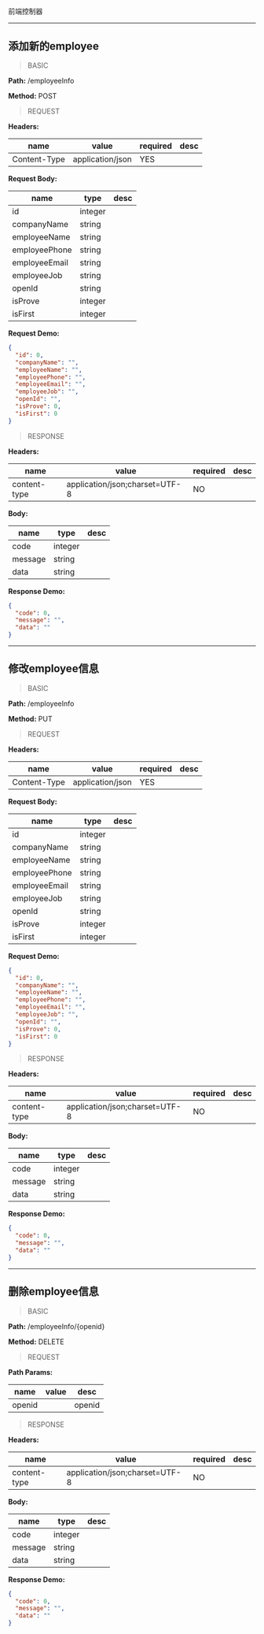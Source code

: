 # <p>

<p>
 前端控制器
</p>


---
## 添加新的employee

> BASIC

**Path:** /employeeInfo

**Method:** POST

> REQUEST

**Headers:**

| name | value | required | desc |
| ------------ | ------------ | ------------ | ------------ |
| Content-Type | application/json | YES |  |

**Request Body:**

| name | type | desc |
| ------------ | ------------ | ------------ |
| id | integer |  |
| companyName | string |  |
| employeeName | string |  |
| employeePhone | string |  |
| employeeEmail | string |  |
| employeeJob | string |  |
| openId | string |  |
| isProve | integer |  |
| isFirst | integer |  |

**Request Demo:**

```json
{
  "id": 0,
  "companyName": "",
  "employeeName": "",
  "employeePhone": "",
  "employeeEmail": "",
  "employeeJob": "",
  "openId": "",
  "isProve": 0,
  "isFirst": 0
}
```



> RESPONSE

**Headers:**

| name | value | required | desc |
| ------------ | ------------ | ------------ | ------------ |
| content-type | application/json;charset=UTF-8 | NO |  |

**Body:**

| name | type | desc |
| ------------ | ------------ | ------------ |
| code | integer |  |
| message | string |  |
| data | string |  |

**Response Demo:**

```json
{
  "code": 0,
  "message": "",
  "data": ""
}
```




---
## 修改employee信息

> BASIC

**Path:** /employeeInfo

**Method:** PUT

> REQUEST

**Headers:**

| name | value | required | desc |
| ------------ | ------------ | ------------ | ------------ |
| Content-Type | application/json | YES |  |

**Request Body:**

| name | type | desc |
| ------------ | ------------ | ------------ |
| id | integer |  |
| companyName | string |  |
| employeeName | string |  |
| employeePhone | string |  |
| employeeEmail | string |  |
| employeeJob | string |  |
| openId | string |  |
| isProve | integer |  |
| isFirst | integer |  |

**Request Demo:**

```json
{
  "id": 0,
  "companyName": "",
  "employeeName": "",
  "employeePhone": "",
  "employeeEmail": "",
  "employeeJob": "",
  "openId": "",
  "isProve": 0,
  "isFirst": 0
}
```



> RESPONSE

**Headers:**

| name | value | required | desc |
| ------------ | ------------ | ------------ | ------------ |
| content-type | application/json;charset=UTF-8 | NO |  |

**Body:**

| name | type | desc |
| ------------ | ------------ | ------------ |
| code | integer |  |
| message | string |  |
| data | string |  |

**Response Demo:**

```json
{
  "code": 0,
  "message": "",
  "data": ""
}
```




---
## 删除employee信息

> BASIC

**Path:** /employeeInfo/{openid}

**Method:** DELETE

> REQUEST

**Path Params:**

| name | value | desc |
| ------------ | ------------ | ------------ |
| openid |  | openid |



> RESPONSE

**Headers:**

| name | value | required | desc |
| ------------ | ------------ | ------------ | ------------ |
| content-type | application/json;charset=UTF-8 | NO |  |

**Body:**

| name | type | desc |
| ------------ | ------------ | ------------ |
| code | integer |  |
| message | string |  |
| data | string |  |

**Response Demo:**

```json
{
  "code": 0,
  "message": "",
  "data": ""
}
```



